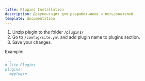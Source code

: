 ```yaml
---
title: Plugins Installation
description: Документация для разработчиков и пользователей.
template: documentation
---
```


1. Unzip plugin to the folder `/plugins/`
2. Go to `/config/site.yml` and add plugin name to plugins section.
3. Save your changes.

Example:
```yml
...
# Site Plugins
plugins:
  myplugin
```
